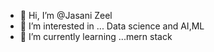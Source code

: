- 👋 Hi, I’m @Jasani Zeel
- 👀 I’m interested in ... Data science and AI,ML
- 🌱 I’m currently learning ...mern stack
  

<!---
JasaniZeel4827/JasaniZeel4827 is a ✨ special ✨ repository because its `README.md` (this file) appears on your GitHub profile.
You can click the Preview link to take a look at your changes.
--->
